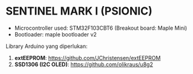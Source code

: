 # SENTINEL MARK I (PSIONIC)

- Microcontroller used: STM32F103CBT6 (Breakout board: Maple Mini)
- Bootloader: maple bootloader v2

Library Arduino yang diperlukan:
1. **extEEPROM**: https://github.com/JChristensen/extEEPROM
2. **SSD1306 (I2C OLED)**: https://github.com/olikraus/u8g2
